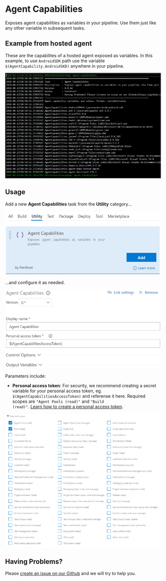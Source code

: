 # Agent Capabilities
Exposes agent capabilities as variables in your pipeline. Use them just like any other variable in subsequent tasks.

## Example from hosted agent
These are the capabilites of a hosted agent exposed as variables.
In this example, to use <code>AndroidSDK</code> path use the variable <code>$(AgentCapability.AndroidSKD)</code> anywhere in your pipeline.

![Variable samples](images/variable_samples.png)

## Usage
Add a new **Agent Capabilities** task from the **Utility** category...

![Task](images/task.png)

...and configure it as needed.

![Parameters](images/parameters.png)

Parameters include:
* **Personal access token**: For security, we recommend creating a secret variable for your personal access token, eg. <code>$(AgentCapabilitiesAccessToken)</code> and referense it here. Required scopes are <code>"Agent Pools (read)"</code> and <code>"Build (read)"</code>.
[Learn how to create a personal access token](https://docs.microsoft.com/en-us/vsts/organizations/accounts/use-personal-access-tokens-to-authenticate?view=vsts).

![Personal access token](images/scopes.png)

## Having Problems?
Please [create an issue on our Github](https://github.com/Fernfrost/vsts-task-agent-capabilities/issues) and we will try to help you.
